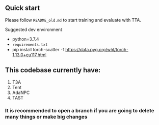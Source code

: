 ## Quick start
Please follow `README_old.md` to start training and evaluate with TTA. <br/>

Suggested dev environment
- python=3.7.4
- `requirements.txt` 
- pip install torch-scatter -f https://data.pyg.org/whl/torch-1.13.0+cu117.html

## This codebase currently have: 
1. T3A
2. Tent
3. AdaNPC
4. TAST

### It is recommended to open a branch if you are going to delete many things or make big changes 
